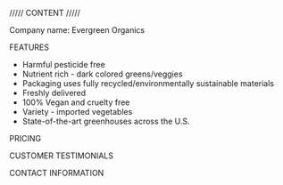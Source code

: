 ///// CONTENT /////

Company name: Evergreen Organics

FEATURES

- Harmful pesticide free
- Nutrient rich - dark colored greens/veggies
- Packaging uses fully recycled/environmentally sustainable materials
- Freshly delivered
- 100% Vegan and cruelty free
- Variety - imported vegetables
- State-of-the-art greenhouses across the U.S.

PRICING

CUSTOMER TESTIMONIALS

CONTACT INFORMATION
